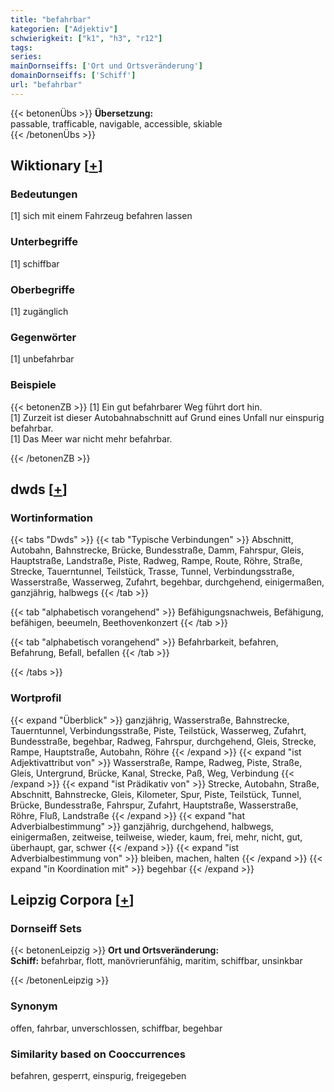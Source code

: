 ```yaml
---
title: "befahrbar"
kategorien: ["Adjektiv"]
schwierigkeit: ["k1", "h3", "r12"]
tags:
series:
mainDornseiffs: ['Ort und Ortsveränderung']
domainDornseiffs: ['Schiff']
url: "befahrbar"
---
```


{{< betonenÜbs >}}
**Übersetzung:**  
passable, trafficable, navigable, accessible, skiable  
{{< /betonenÜbs >}}

## Wiktionary [[+](https://de.wiktionary.org/wiki/befahrbar)]

### Bedeutungen
[1] sich mit einem Fahrzeug befahren lassen  

### Unterbegriffe
[1] schiffbar  

### Oberbegriffe
[1] zugänglich  

### Gegenwörter
[1] unbefahrbar  

### Beispiele
{{< betonenZB >}}
[1] Ein gut befahrbarer Weg führt dort hin.  
[1] Zurzeit ist dieser Autobahnabschnitt auf Grund eines Unfall nur einspurig befahrbar.  
[1] Das Meer war nicht mehr befahrbar.  

{{< /betonenZB >}}


## dwds [[+](https://www.dwds.de/wb/befahrbar)]

### Wortinformation
{{< tabs "Dwds" >}}
{{< tab "Typische Verbindungen" >}}
Abschnitt, Autobahn, Bahnstrecke, Brücke, Bundesstraße, Damm, Fahrspur, Gleis, Hauptstraße, Landstraße, Piste, Radweg, Rampe, Route, Röhre, Straße, Strecke, Tauerntunnel, Teilstück, Trasse, Tunnel, Verbindungsstraße, Wasserstraße, Wasserweg, Zufahrt, begehbar, durchgehend, einigermaßen, ganzjährig, halbwegs
{{< /tab >}}

{{< tab "alphabetisch vorangehend" >}}
Befähigungsnachweis, Befähigung, befähigen, beeumeln, Beethovenkonzert
{{< /tab >}}

{{< tab "alphabetisch vorangehend" >}}
Befahrbarkeit, befahren, Befahrung, Befall, befallen
{{< /tab >}}

{{< /tabs >}}

### Wortprofil
{{< expand "Überblick" >}} ganzjährig, Wasserstraße, Bahnstrecke, Tauerntunnel, Verbindungsstraße, Piste, Teilstück, Wasserweg, Zufahrt, Bundesstraße, begehbar, Radweg, Fahrspur, durchgehend, Gleis, Strecke, Rampe, Hauptstraße, Autobahn, Röhre {{< /expand >}}
{{< expand "ist Adjektivattribut von" >}} Wasserstraße, Rampe, Radweg, Piste, Straße, Gleis, Untergrund, Brücke, Kanal, Strecke, Paß, Weg, Verbindung {{< /expand >}}
{{< expand "ist Prädikativ von" >}} Strecke, Autobahn, Straße, Abschnitt, Bahnstrecke, Gleis, Kilometer, Spur, Piste, Teilstück, Tunnel, Brücke, Bundesstraße, Fahrspur, Zufahrt, Hauptstraße, Wasserstraße, Röhre, Fluß, Landstraße {{< /expand >}}
{{< expand "hat Adverbialbestimmung" >}} ganzjährig, durchgehend, halbwegs, einigermaßen, zeitweise, teilweise, wieder, kaum, frei, mehr, nicht, gut, überhaupt, gar, schwer {{< /expand >}}
{{< expand "ist Adverbialbestimmung von" >}} bleiben, machen, halten {{< /expand >}}
{{< expand "in Koordination mit" >}} begehbar {{< /expand >}}

## Leipzig Corpora [[+](https://corpora.uni-leipzig.de/en/res?word=befahrbar&corpusId=deu_newscrawl-public_2018)]

### Dornseiff Sets
{{< betonenLeipzig >}}
**Ort und Ortsveränderung:**  
**Schiff:** befahrbar, flott, manövrierunfähig, maritim, schiffbar, unsinkbar  

{{< /betonenLeipzig >}}

### Synonym
offen, fahrbar, unverschlossen, schiffbar, begehbar


### Similarity based on Cooccurrences
befahren, gesperrt, einspurig, freigegeben

